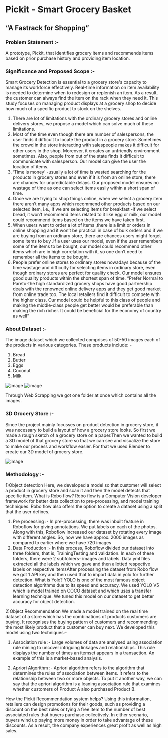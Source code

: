 # Pickit - Smart Grocery Basket
## “A Fastrack for Shopping”


### Problem Statement :- 
A prototype, Pickit, that identifies grocery items and recommends items based on prior purchase history and providing item location.

### Significance and Proposed Scope :-
Smart Grocery Detection is essential to a grocery store's capacity to manage its workforce effectively. Real-time information on item availability is needed to 
determine when to redesign or replenish an item. As a result, the customer can always find the item on the rack when they need it. This study focuses on managing 
product displays at a grocery shop to decide how much of a specific product to stock on the shelves.
1. There are lot of limitations with the ordinary grocery stores and online delivery stores, we propose a model which can solve much of these limitations.
2. Most of the time even though there are number of salespersons, the user finds it difficult to locate the product in a grocery store. Sometimes the crowd in the store interacting with salespeople makes it difficult for other users in the shop. Moreover, it creates an unfriendly environment sometimes. Also, people from out of the state finds it difficult to communicate with salesperson. Our model can give the user the location of items.
3. ‘Time is money’ -usually a lot of time is wasted searching for the products in grocery stores and even if it is from an online store, there are chances for 
unpredictable delays. Our proposed model ensures no wastage of time as one can select items easily within a short span of time.
4. Once we are trying to shop things online, when we select a grocery item there aren’t many apps which recommend other products based on our selected item, i.e., if we are selecting items for breakfast -if we select bread, it won’t recommend items related to it like egg or milk, our model could recommend items based on the items we have taken first.
5. When users want to order a lot of items ,there is a limit or orders in online shopping and it won’t be practical in case of bulk orders and if we are buying from an ordinary store, there are chances users might forget some items to buy .If a user uses our model, even if the user remembers some of the items to be bought, our model could recommend other items which are in high correlation with it, so one don’t need to remember all the items to be bought.
6. People prefer online stores to ordinary stores nowadays because of the time wastage and difficulty for selecting items in ordinary store, even though ordinary stores are perfect for quality check. Our model ensures good quality products within the shortest span of time.
“Prefer Normal to Pareto-the high standardized grocery shops have good partnership deals with the renowned online delivery apps and they get good market from online trade too. The local retailers find it difficult to compete with the higher class. Our model could be helpful to this class of people and making the middle-class people get better would be preferable than making the rich richer. It could be beneficial for the economy of country as well”


### About Dataset :-
The image dataset which we collected comprises of 50-50 images each of the products in various categories. These products include: -
1) Bread
2) Butter
3) Eggs
4) Coconut
5) Milk

![image](https://user-images.githubusercontent.com/81613474/194701098-124b662c-c830-47ab-952b-4cb086d251d8.png)
![image](https://user-images.githubusercontent.com/81613474/194701114-94e556f9-10e9-4881-9cc4-9b4b9a0162c2.png)

Through Web Scrapping we got one folder at once which contains all the images.

### 3D Grocery Store :-
Since the project mainly focusses on product detection in grocery store, it was necessary to build a layout of how a grocery store looks. So first we made a rough sketch of a grocery store on a paper.Then we wanted to build a 3D model of that grocery store so that we can see and visualize the store to make our process and workflow easier. For that we used Blender to create our 3D model of grocery store.

![image](https://user-images.githubusercontent.com/81613474/194701254-d7aac6ae-92b1-4c9f-86ae-1ad295ff2620.png)
### Methodology :-
1)Object detection
  Here, we developed a model so that customer will select a product in grocery store and scan it and then the model detects that specific item.
  What is Robo flow?
  Robo flow is a Computer Vision developer framework for better data collection to pre-processing, and model training techniques. Robo flow also offers the option to create a dataset using a split that the user defines.
  1) Pre processing :-
  In pre-processing, there was inbuilt feature in Roboflow for giving annotations. We put labels on each of the photos. Along with this, Roboflow increased our dataset by rotating every image with different angles. So, now we have approx. 2000 images as compared to earlier where we have 720 images
  2) Data Production :-
  In this process, Roboflow divided our dataset into three folders, that is, TrainingTesting and validation. In each of these folders, there were 2 subfolders- images and labels. Data.yml files extracted all the labels which we gave and then allotted respective labels on respective itemsAfter processing the dataset from Robo flow we got 1 API key and then used that to import data in yolo for further detection.
  What is Yolo?
  YOLO is one of the most famous object detection algorithms due to its speed and accuracy.
  We used YOLO V5 which is model trained on COCO dataset and which uses a transfer learning technique. We tuned this model on our dataset to get better accuracy for object detection.


2)Object Recommendation
  We made a model trained on the real time dataset of a store which has the combinations of products customers are buying. It recognises the buying pattern of customers and recommending the most likely product that a customer can buy next.
We developed this model using two techniques:-
  1) Association rule :-
    Large volumes of data are analysed using association rule mining to uncover intriguing linkages and relationships. This rule displays the number of times an itemset appears in a transaction. An example of this is a market-based analysis.
    
  2) Apriori Algorithm :-
  Apriori algorithm refers to the algorithm that determines the rules of association between items. It refers to the relationship between two or more objects. To put it another way, we can say that the apriori algorithm is a leaning association rule that examines whether customers of Product A also purchased Product B.
  
How the Pickit Recommendation system helps?
  Using this information, retailers can design promotions for their goods, such as providing a discount on the best rules or tying a free item to the number of best associated rules that buyers purchase collectively. In either scenario, buyers wind up paying more money in order to take advantage of these discounts. As a result, the company experiences great profit as well as high sales.
